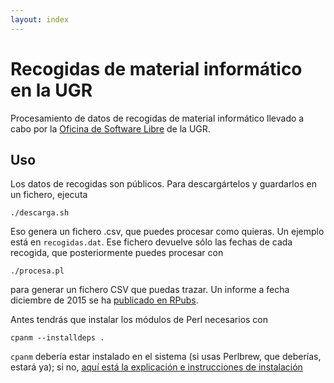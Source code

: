 ```yaml
---
layout: index
---
```


# Recogidas de material informático en la UGR


Procesamiento de datos de recogidas de material informático llevado a
cabo por la [Oficina de Software Libre](http://osl.ugr.es) de la UGR.

## Uso

Los datos de recogidas son públicos. Para descargártelos y guardarlos
en un fichero, ejecuta

	./descarga.sh

Eso genera un fichero .csv, que puedes procesar como quieras. Un
ejemplo está en `recogidas.dat`. Ese fichero devuelve sólo las fechas
de cada recogida, que posteriormente puedes procesar con

	./procesa.pl

para generar un fichero CSV que puedas trazar. Un informe a fecha
diciembre de 2015 se ha
[publicado en RPubs](http://rpubs.com/jjmerelo/recogidas-ugr).

Antes tendrás que instalar los módulos de Perl necesarios con

    cpanm --installdeps .
	
`cpanm` debería estar instalado en el sistema (si usas Perlbrew, que
deberías, estará ya); si
no, [aquí está la explicación e instrucciones de instalación](http://search.cpan.org/~miyagawa/App-cpanminus-1.7043/lib/App/cpanminus.pm) 
